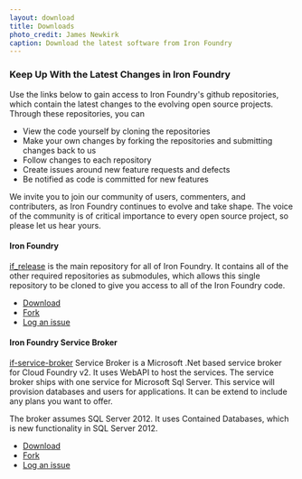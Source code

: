 ```yaml
---
layout: download
title: Downloads
photo_credit: James Newkirk
caption: Download the latest software from Iron Foundry
---
```

### Keep Up With the Latest Changes in Iron Foundry

Use the links below to gain access to Iron Foundry's github
repositories, which contain the latest changes to the evolving open
source projects. Through these repositories, you can

* View the code yourself by cloning the repositories
* Make your own changes by forking the repositories and submitting
changes back to us
* Follow changes to each repository
* Create issues around new feature requests and defects
* Be notified as code is committed for new features

We invite you to join our community of users, commenters, and
contributers, as Iron Foundry continues to evolve and take shape. The voice of the community is of critical importance to every open source project, so please let us hear yours.

#### Iron Foundry
[if_release](https://github.com/ironfoundry/if_release) is the main repository for all of Iron Foundry. It contains all of the other required repositories as submodules, which allows this single repository to be cloned to give you access to all of the Iron Foundry code.

* [Download](https://github.com/IronFoundry/if_release/archive/master.zip)
* [Fork](https://github.com/IronFoundry/if_release/fork)
* [Log an issue](https://github.com/ironfoundry/if_release/issues)

#### Iron Foundry Service Broker
[if-service-broker](https://github.com/IronFoundry/if-service-broker) Service Broker  is a Microsoft .Net based service broker for Cloud Foundry v2. It uses WebAPI to host the services. The service broker ships with one service for Microsoft Sql Server. This service will provision databases and users for applications. It can be extend to include any plans you want to offer.

The broker assumes SQL Server 2012. It uses Contained Databases, which is new functionality in SQL Server 2012.

* [Download](https://github.com/IronFoundry/if-service-broker/archive/master.zip)
* [Fork](https://github.com/IronFoundry/if-service-broker/fork)
* [Log an issue](https://github.com/IronFoundry/if-service-broker/issues)



